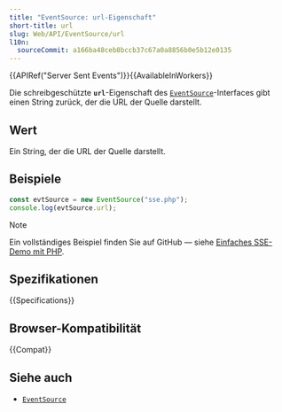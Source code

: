 ```yaml
---
title: "EventSource: url-Eigenschaft"
short-title: url
slug: Web/API/EventSource/url
l10n:
  sourceCommit: a166ba48ceb8bccb37c67a0a8856b0e5b12e0135
---
```


{{APIRef("Server Sent Events")}}{{AvailableInWorkers}}

Die schreibgeschützte **`url`**-Eigenschaft des [`EventSource`](/de/docs/Web/API/EventSource)-Interfaces gibt einen String zurück, der die URL der Quelle darstellt.

## Wert

Ein String, der die URL der Quelle darstellt.

## Beispiele

```js
const evtSource = new EventSource("sse.php");
console.log(evtSource.url);
```

> [!NOTE]
> Ein vollständiges Beispiel finden Sie auf GitHub — siehe [Einfaches SSE-Demo mit PHP](https://github.com/mdn/dom-examples/tree/main/server-sent-events).

## Spezifikationen

{{Specifications}}

## Browser-Kompatibilität

{{Compat}}

## Siehe auch

- [`EventSource`](/de/docs/Web/API/EventSource)
